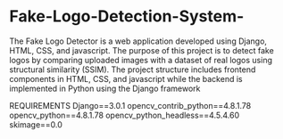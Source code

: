 # Fake-Logo-Detection-System-
The Fake Logo Detector is a web application developed using Django, HTML, CSS, and javascript. The purpose of this project is to detect fake logos by comparing uploaded images with a dataset of real logos using structural similarity (SSIM). The project structure includes frontend components in HTML, CSS, and javascript while the backend is implemented in Python using the Django framework

REQUIREMENTS
Django==3.0.1
opencv_contrib_python==4.8.1.78
opencv_python==4.8.1.78
opencv_python_headless==4.5.4.60
skimage==0.0
